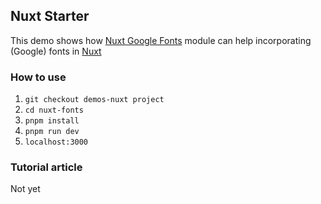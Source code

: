 ## Nuxt Starter
This demo shows how [Nuxt Google Fonts](https://google-fonts.nuxtjs.org/) module can help incorporating (Google) fonts in [Nuxt](https://nuxt.com/)

### How to use
1. `git checkout demos-nuxt project`
2. `cd nuxt-fonts`
3. `pnpm install`
4. `pnpm run dev` 
5. `localhost:3000` 

### Tutorial article
Not yet
